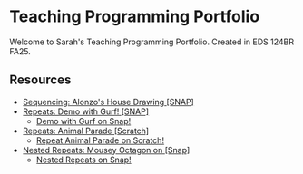 # Teaching Programming Portfolio

Welcome to Sarah's Teaching Programming Portfolio. Created in EDS 124BR FA25.

## Resources

- [Sequencing: Alonzo's House Drawing \[SNAP\]](https://youtu.be/t7QPh7d-6OQ)
- [Repeats: Demo with Gurf! \[SNAP\]](https://youtu.be/7UeTzV3_0es)
  - [Demo with Gurf on Snap!](https://snap.berkeley.edu/project?username=miipmerp&projectname=Demo_Repeats)
- [Repeats: Animal Parade \[Scratch\]](https://youtu.be/HbesGYcrIFw)
  - [Repeat Animal Parade on Scratch!](https://scratch.mit.edu/projects/1228120595)
- [Nested Repeats: Mousey Octagon on \[Snap\]](https://youtu.be/ZJJqPacLCB0)
  - [Nested Repeats on Snap!](https://snap.berkeley.edu/project?username=miipmerp&projectname=WP_Nested_Repeats) 
